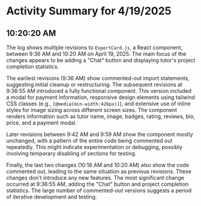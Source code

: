 # Activity Summary for 4/19/2025

## 10:20:20 AM
The log shows multiple revisions to `ExpertCard.js`, a React component, between 9:36 AM and 10:20 AM on April 19, 2025.  The main focus of the changes appears to be adding a "Chat" button and displaying tutor's project completion statistics.

The earliest revisions (9:36 AM) show commented-out import statements, suggesting initial cleanup or restructuring. The subsequent revisions at 9:36:55 AM introduced a fully functional component.  This version included a modal for payment information,  responsive design elements using tailwind CSS classes (e.g., `[@media(min-width:426px)]`), and extensive use of inline styles for image sizing across different screen sizes.  The component renders information such as tutor name, image, badges, rating, reviews, bio, price, and a payment modal.

Later revisions between 9:42 AM and 9:59 AM show the component mostly unchanged, with a pattern of the entire code being commented out repeatedly.  This might indicate experimentation or debugging, possibly involving temporary disabling of sections for testing.

Finally, the last two changes (10:18 AM and 10:20 AM) also show the code commented out, leading to the same situation as previous revisions. These changes don't introduce any new features.  The most significant change occurred at 9:36:55 AM, adding the "Chat" button and  project completion statistics.  The large number of commented-out versions suggests a period of iterative development and testing.
